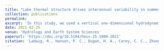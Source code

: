 ```yaml
---
title: "Lake thermal structure drives interannual variability in summer anoxia dynamics in a eutrophic lake over 37 years"
collection: publications
permalink: 
excerpt: 'In this study, we used a vertical one-dimensional hydrodynamic-ecological model (GLM-AED2) coupled with a calibrated hydrological catchment model (PIHM-Lake) to simulate the thermal and water quality dynamics of the eutrophic Lake Mendota (USA) over a 37-year period to get a better understanding of inter-annual drivers of summer anoxia.'
date: 2021-02-25
venue: 'Hydrology and Earth System Sciences'
paperurl: 'https://doi.org/10.5194/hess-25-1009-2021'
citation: 'Ladwig, R., Hanson, P. C., Dugan, H. A., Carey, C. C., Zhang, Y., Shu, L., Duffy, C. J., and Cobourn, K. M.: Lake thermal structure drives interannual variability in summer anoxia dynamics in a eutrophic lake over 37 years, Hydrol. Earth Syst. Sci., 25, 1009–1032, https://doi.org/10.5194/hess-25-1009-2021, 2021'
---
```

